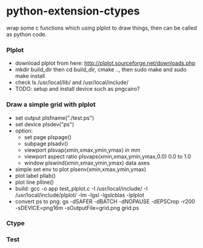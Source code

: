 # python-extension-ctypes
wrap some c functions which using plplot to draw things, then can be called as python code. 
### Plplot
- download plplot from here: http://plplot.sourceforge.net/downloads.php 
- mkdir build_dir then cd build_dir, cmake .., then sudo make and sudo make install 
- check ls /usr/local/lib/ and /usr/local/include/ 
- TODO: setup and install device such as pngcairo? 
### Draw a simple grid with plplot 
- set output plsfname("./test.ps")
- set device plsdev("ps")
- option: 
    - set page plspage()
    - subpage plsadv()
    - viewport plsvap(xmin,xmax,ymin,ymax) in mm 
    - viewport aspect ratio plsvaps(xmin,xmax,ymin,ymax,0.0) 0.0 to 1.0 
    - window plswind(xmin,xmax,ymin,ymax) data axes 
- simple set env to plot plsenv(xmin,xmax,ymin,ymax)
- plot label pllab()
- plot line plline() 
- build: gcc -o app test_plplot.c -I /usr/local/include/ -I /usr/local/include/plplot/ -lm -lgsl -lgslcblas -lplplot
- convert ps to png: gs -dSAFER -dBATCH -dNOPAUSE -dEPSCrop -r200 -sDEVICE=png16m -sOutputFile=grid.png grid.ps
### Ctype 
### Test 
